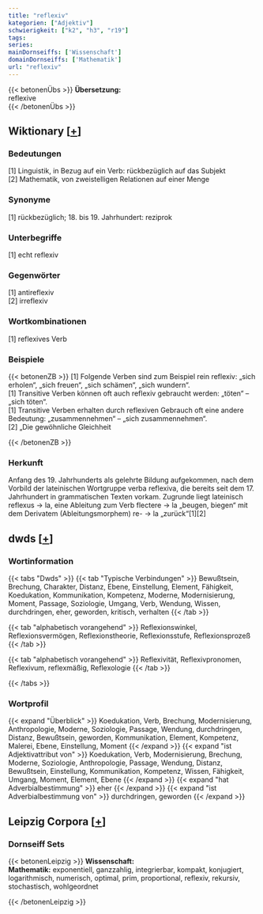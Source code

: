 ```yaml
---
title: "reflexiv"
kategorien: ["Adjektiv"]
schwierigkeit: ["k2", "h3", "r19"]
tags:
series:
mainDornseiffs: ['Wissenschaft']
domainDornseiffs: ['Mathematik']
url: "reflexiv"
---
```


{{< betonenÜbs >}}
**Übersetzung:**  
reflexive  
{{< /betonenÜbs >}}

## Wiktionary [[+](https://de.wiktionary.org/wiki/reflexiv)]

### Bedeutungen
[1] Linguistik, in Bezug auf ein Verb: rückbezüglich auf das Subjekt  
[2] Mathematik, von zweistelligen Relationen auf einer Menge   

### Synonyme
[1] rückbezüglich; 18. bis 19. Jahrhundert: reziprok  

### Unterbegriffe
[1] echt reflexiv  

### Gegenwörter
[1] antireflexiv  
[2] irreflexiv  

### Wortkombinationen
[1] reflexives Verb  

### Beispiele
{{< betonenZB >}}
[1] Folgende Verben sind zum Beispiel rein reflexiv: „sich erholen“, „sich freuen“, „sich schämen“, „sich wundern“.  
[1] Transitive Verben können oft auch reflexiv gebraucht werden: „töten“ – „sich töten“.  
[1] Transitive Verben erhalten durch reflexiven Gebrauch oft eine andere Bedeutung: „zusammennehmen“ – „sich zusammennehmen“.  
[2] „Die gewöhnliche Gleichheit   

{{< /betonenZB >}}
### Herkunft
Anfang des 19. Jahrhunderts als gelehrte Bildung aufgekommen, nach dem Vorbild der lateinischen Wortgruppe verba reflexiva, die bereits seit dem 17. Jahrhundert in grammatischen Texten vorkam. Zugrunde liegt lateinisch reflexus → la, eine Ableitung zum Verb flectere → la „beugen, biegen“ mit dem Derivatem (Ableitungsmorphem) re- → la „zurück“[1][2]  



## dwds [[+](https://www.dwds.de/wb/reflexiv)]

### Wortinformation
{{< tabs "Dwds" >}}
{{< tab "Typische Verbindungen" >}}
Bewußtsein, Brechung, Charakter, Distanz, Ebene, Einstellung, Element, Fähigkeit, Koedukation, Kommunikation, Kompetenz, Moderne, Modernisierung, Moment, Passage, Soziologie, Umgang, Verb, Wendung, Wissen, durchdringen, eher, geworden, kritisch, verhalten
{{< /tab >}}

{{< tab "alphabetisch vorangehend" >}}
Reflexionswinkel, Reflexionsvermögen, Reflexionstheorie, Reflexionsstufe, Reflexionsprozeß
{{< /tab >}}

{{< tab "alphabetisch vorangehend" >}}
Reflexivität, Reflexivpronomen, Reflexivum, reflexmäßig, Reflexologie
{{< /tab >}}

{{< /tabs >}}

### Wortprofil
{{< expand "Überblick" >}} Koedukation, Verb, Brechung, Modernisierung, Anthropologie, Moderne, Soziologie, Passage, Wendung, durchdringen, Distanz, Bewußtsein, geworden, Kommunikation, Element, Kompetenz, Malerei, Ebene, Einstellung, Moment {{< /expand >}}
{{< expand "ist Adjektivattribut von" >}} Koedukation, Verb, Modernisierung, Brechung, Moderne, Soziologie, Anthropologie, Passage, Wendung, Distanz, Bewußtsein, Einstellung, Kommunikation, Kompetenz, Wissen, Fähigkeit, Umgang, Moment, Element, Ebene {{< /expand >}}
{{< expand "hat Adverbialbestimmung" >}} eher {{< /expand >}}
{{< expand "ist Adverbialbestimmung von" >}} durchdringen, geworden {{< /expand >}}

## Leipzig Corpora [[+](https://corpora.uni-leipzig.de/en/res?word=reflexiv&corpusId=deu_newscrawl-public_2018)]

### Dornseiff Sets
{{< betonenLeipzig >}}
**Wissenschaft:**  
**Mathematik:** exponentiell, ganzzahlig, integrierbar, kompakt, konjugiert, logarithmisch, numerisch, optimal, prim, proportional, reflexiv, rekursiv, stochastisch, wohlgeordnet  

{{< /betonenLeipzig >}}
